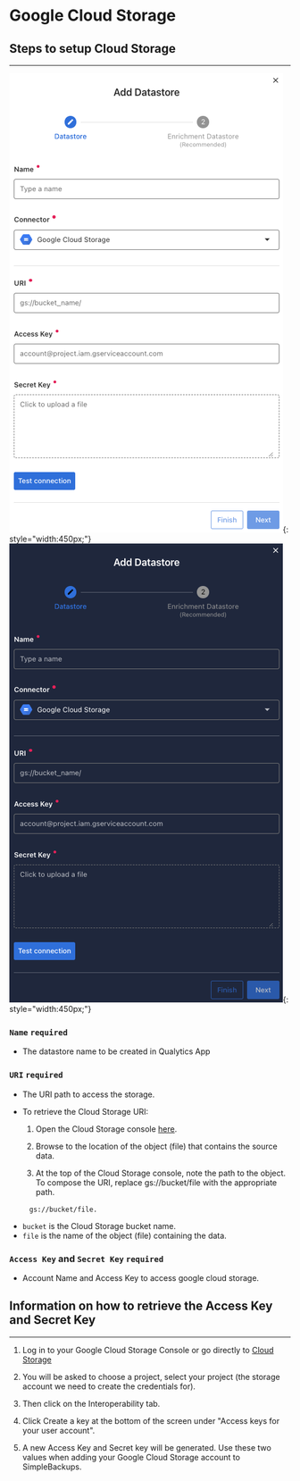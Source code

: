 # Google Cloud Storage

## Steps to setup Cloud Storage

---

![Screenshot](../assets/datastores/google-cloud-storage/create-datastore-light.png#only-light){: style="width:450px;"}
![Screenshot](../assets/datastores/google-cloud-storage/create-datastore-dark.png#only-dark){: style="width:450px;"}

### `Name` <spam id='required'>`required`</spam>

* The datastore name  to be created in Qualytics App

### `URI` <spam id='required'>`required`</spam>

* The URI path to access the storage.

* To retrieve the Cloud Storage URI:

    1. Open the Cloud Storage console [here](https://console.cloud.google.com/).

    2. Browse to the location of the object (file) that contains the source data.

    3. At the top of the Cloud Storage console, note the path to the object. To compose the URI, replace gs://bucket/file with the appropriate path. 

```text
     gs://bucket/file.
```
* `bucket` is the Cloud Storage bucket name. 
* `file` is the name of the object (file) containing the data.


### `Access Key` and `Secret Key` <spam id='required'>`required`</spam>

* Account Name and Access Key to access google cloud storage.

## Information on how to retrieve the Access Key and Secret Key
---

1. Log in to your Google Cloud Storage Console or go directly to [Cloud Storage](https://console.cloud.google.com/storage/settings)

2. You will be asked to choose a project, select your project (the storage account we need to create the credentials for).

3. Then click on the Interoperability tab.

4. Click Create a key at the bottom of the screen under "Access keys for your user account".

5. A new Access Key and Secret key will be generated. Use these two values when adding your Google Cloud Storage account to SimpleBackups.
​
